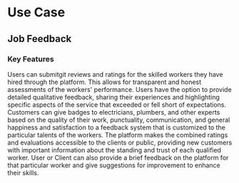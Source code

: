 # Use Case 
## Job Feedback

### Key Features
Users can submitgit reviews and ratings for the skilled workers they have hired through the platform. This allows for transparent and honest assessments of the workers' performance.
Users have the option to provide detailed qualitative feedback, sharing their experiences and highlighting specific aspects of the service that exceeded or fell short of expectations.
Customers can give badges to electricians, plumbers, and other experts based on the quality of their work, punctuality, communication, and general happiness and satisfaction to a feedback system that is customized to the particular talents of the workers.
The platform makes the combined ratings and evaluations accessible to the clients or public, providing new customers with important information about the standing and trust of each qualified worker.
User or Client can also provide a brief feedback on the platform for that particular worker and give suggestions for improvement to enhance their skills.
